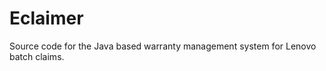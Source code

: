 Eclaimer
========

Source code for the Java based warranty management system for Lenovo batch claims. 
